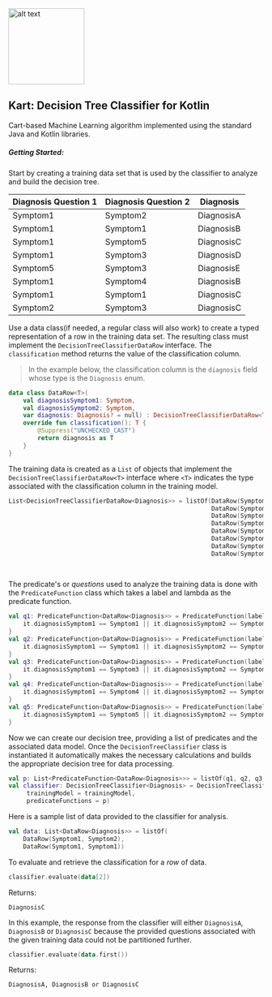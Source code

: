 <img src="https://svgsilh.com/png-512/1296971.png" alt="alt text" height="150">

## Kart: Decision Tree Classifier for Kotlin


Cart-based Machine Learning algorithm implemented using the standard Java and Kotlin libraries.

##### Getting Started:

Start by creating a training data set that is used by the classifier to analyze and build the decision tree.

Diagnosis Question 1 | Diagnosis Question 2 | Diagnosis
------------ | ------------- | -------------
Symptom1 | Symptom2 | DiagnosisA
Symptom1 | Symptom1 | DiagnosisB
Symptom1 | Symptom5 | DiagnosisC
Symptom1 | Symptom3 | DiagnosisD
Symptom5 | Symptom3 | DiagnosisE
Symptom1 | Symptom4 | DiagnosisB
Symptom1 | Symptom1 | DiagnosisC
Symptom2 | Symptom3 | DiagnosisC

Use a data class(if needed, a regular class will also work) to create a typed representation of a row in the training data set. The resulting class must implement the `DecisionTreeClassifierDataRow` interface. The `classification` method returns the value of the classification column.
>In the example below, the classification column is the `diagnosis` field whose type is the `Diagnosis` enum.
```kotlin
data class DataRow<T>(
    val diagnosisSymptom1: Symptom,
    val diagnosisSymptom2: Symptom,
    var diagnosis: Diagnosis? = null) : DecisionTreeClassifierDataRow<T>() {
    override fun classification(): T {
        @Suppress("UNCHECKED_CAST")
        return diagnosis as T
    }
}
```

The training data is created as a `List` of objects that implement the `DecisionTreeClassifierDataRow<T>` interface where `<T>` indicates the type associated with the classification column in the training model.
```kotlin
List<DecisionTreeClassifierDataRow<Diagnosis>> = listOf(DataRow(Symptom1, Symptom2, DiagnosisA),
                                                        DataRow(Symptom1, Symptom1, DiagnosisB),
                                                        DataRow(Symptom1, Symptom5, DiagnosisC),
                                                        DataRow(Symptom1, Symptom3, DiagnosisD),
                                                        DataRow(Symptom5, Symptom3, DiagnosisE),
                                                        DataRow(Symptom1, Symptom4, DiagnosisB),
                                                        DataRow(Symptom1, Symptom1, DiagnosisC),
                                                        DataRow(Symptom2, Symptom3, DiagnosisC))
                                                        
                                                        
```

The predicate's or _questions_ used to analyze the training data is done with the `PredicateFunction` class which takes a label and lambda as the predicate function.
```kotlin
val q1: PredicateFunction<DataRow<Diagnosis>> = PredicateFunction(label = QuestionLabels.Q1) {
    it.diagnosisSymptom1 == Symptom1 || it.diagnosisSymptom2 == Symptom5
}
val q2: PredicateFunction<DataRow<Diagnosis>> = PredicateFunction(label = QuestionLabels.Q2) {
    it.diagnosisSymptom1 == Symptom1 || it.diagnosisSymptom2 == Symptom3
}
val q3: PredicateFunction<DataRow<Diagnosis>> = PredicateFunction(label = QuestionLabels.Q3) {
    it.diagnosisSymptom1 == Symptom3 || it.diagnosisSymptom2 == Symptom3
}
val q4: PredicateFunction<DataRow<Diagnosis>> = PredicateFunction(label = QuestionLabels.Q4) {
    it.diagnosisSymptom1 == Symptom4 || it.diagnosisSymptom2 == Symptom4
}
val q5: PredicateFunction<DataRow<Diagnosis>> = PredicateFunction(label = QuestionLabels.Q5) {
    it.diagnosisSymptom1 == Symptom5 || it.diagnosisSymptom2 == Symptom5
}
```

Now we can create our decision tree, providing a list of predicates and the associated data model. Once the `DecisionTreeClassifier` class is instantiated it automatically makes the necessary calculations and builds the appropriate decision tree for data processing.
```kotlin
val p: List<PredicateFunction<DataRow<Diagnosis>>> = listOf(q1, q2, q3, q4, q5)
val classifier: DecisionTreeClassifier<Diagnosis> = DecisionTreeClassifier(
     trainingModel = trainingModel,
     predicateFunctions = p)
```

Here is a sample list of data provided to the classifier for analysis.
```kotlin
val data: List<DataRow<Diagnosis>> = listOf(
    DataRow(Symptom1, Symptom2),
    DataRow(Symptom1, Symptom1))
```

To evaluate and retrieve the classification for a _row_ of data.
```kotlin
classifier.evaluate(data[2])
```

Returns:
```
DiagnosisC
```


In this example, the response from the classifier will either `DiagnosisA`, `DiagnosisB` or `DiagnosisC` because the provided questions associated with the given training data could not be partitioned further.
```kotlin
classifier.evaluate(data.first())
```

Returns:
```
DiagnosisA, DiagnosisB or DiagnosisC
```
